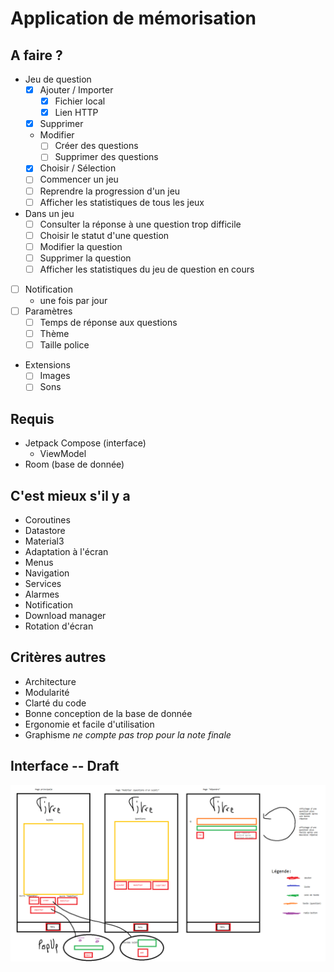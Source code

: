 # Application de mémorisation

## A faire ?

- Jeu de question
  - [x] Ajouter / Importer
    - [x] Fichier local
    - [x] Lien HTTP
  - [x] Supprimer
  - Modifier
    - [ ] Créer des questions
    - [ ] Supprimer des questions
  - [x] Choisir / Sélection
  - [ ] Commencer un jeu
  - [ ] Reprendre la progression d'un jeu
  - [ ] Afficher les statistiques de tous les jeux
- Dans un jeu
  - [ ] Consulter la réponse à une question trop difficile
  - [ ] Choisir le statut d'une question
  - [ ] Modifier la question
  - [ ] Supprimer la question
  - [ ] Afficher les statistiques du jeu de question en cours
- [ ] Notification
  - une fois par jour
- [ ] Paramètres
  - [ ] Temps de réponse aux questions
  - [ ] Thème
  - [ ] Taille police
- Extensions
  - [ ] Images
  - [ ] Sons

## Requis

- Jetpack Compose (interface)
  - ViewModel
- Room (base de donnée)

## C'est mieux s'il y a

- Coroutines
- Datastore
- Material3
- Adaptation à l'écran
- Menus
- Navigation
- Services
- Alarmes
- Notification
- Download manager
- Rotation d'écran

## Critères autres

- Architecture
- Modularité
- Clarté du code
- Bonne conception de la base de donnée
- Ergonomie et facile d'utilisation
- Graphisme _ne compte pas trop pour la note finale_

## Interface -- Draft

![](ecrans_activity.png)
